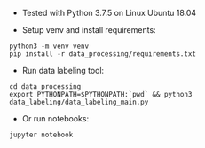 - Tested with Python 3.7.5 on Linux Ubuntu 18.04

- Setup venv and install requirements:
```
python3 -m venv venv
pip install -r data_processing/requirements.txt
```

- Run data labeling tool:
```
cd data_processing
export PYTHONPATH=$PYTHONPATH:`pwd` && python3 data_labeling/data_labeling_main.py
```

- Or run notebooks:
``` 
jupyter notebook
```
